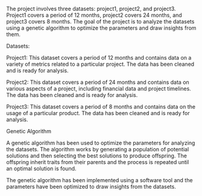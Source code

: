 The project involves three datasets: project1, project2, and project3. Project1 covers a period of 12 months, project2 covers 24 months, and project3 covers 8 months. The goal of the project is to analyze the datasets using a genetic algorithm to optimize the parameters and draw insights from them.

Datasets:

Project1: This dataset covers a period of 12 months and contains data on a variety of metrics related to a particular project. The data has been cleaned and is ready for analysis.

Project2: This dataset covers a period of 24 months and contains data on various aspects of a project, including financial data and project timelines. The data has been cleaned and is ready for analysis.

Project3: This dataset covers a period of 8 months and contains data on the usage of a particular product. The data has been cleaned and is ready for analysis.

Genetic Algorithm

A genetic algorithm has been used to optimize the parameters for analyzing the datasets. The algorithm works by generating a population of potential solutions and then selecting the best solutions to produce offspring. The offspring inherit traits from their parents and the process is repeated until an optimal solution is found.

The genetic algorithm has been implemented using a software tool and the parameters have been optimized to draw insights from the datasets.
